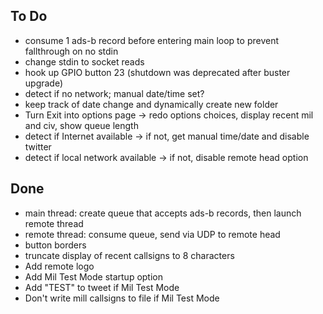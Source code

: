 ## To Do
- consume 1 ads-b record before entering main loop to prevent fallthrough on no stdin
- change stdin to socket reads
- hook up GPIO button 23 (shutdown was deprecated after buster upgrade)
- detect if no network; manual date/time set?
- keep track of date change and dynamically create new folder
- Turn Exit into options page -> redo options choices, display recent mil and civ, show queue length
- detect if Internet available -> if not, get manual time/date and disable twitter
- detect if local network available -> if not, disable remote head option

## Done
- main thread: create queue that accepts ads-b records, then launch remote thread
- remote thread: consume queue, send via UDP to remote head
- button borders
- truncate display of recent callsigns to 8 characters
- Add remote logo
- Add Mil Test Mode startup option
- Add "TEST" to tweet if Mil Test Mode
- Don't write mill callsigns to file if Mil Test Mode